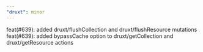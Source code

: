 ```yaml
---
"druxt": minor
---
```


feat(#639): added druxt/flushCollection and druxt/flushResource mutations
feat(#639): added bypassCache option to druxt/getCollection and druxt/getResource actions
